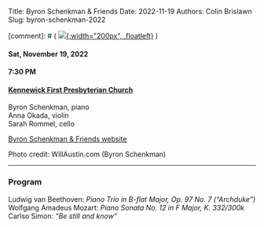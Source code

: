 Title: Byron Schenkman & Friends
Date: 2022-11-19
Authors: Colin Brislawn
Slug: byron-schenkman-2022
<!-- Banner: ./images/2022-2023/CanovaWinds-large.jpg
Bannerposition: top -->

[comment]: # ( [![ ]({filename}/images/2022-2023/BalourdetQuartet-400.jpg){:width="200px", .floatleft}]({filename}./BalourdetQuartet.md) )

#### Sat, November 19, 2022

#### 7:30 PM

#### [Kennewick First Presbyterian Church](https://goo.gl/maps/quHQSkdBnScDHqh26)

Byron Schenkman, piano <br>
Anna Okada, violin <br>
Sarah Rommel, cello

[Byron Schenkman & Friends website](https://byronandfriends.org)

Photo credit: WillAustin.com (Byron Schenkman)

---

### Program

Ludwig van Beethoven: *Piano Trio in B-flat Major, Op. 97 No. 7 (“Archduke”)* <br>
Wolfgang Amadeus Mozart: *Piano Sonata No. 12 in F Major, K. 332/300k* <br>
Carlso Simon: *“Be still and know”*

<!--
---

### Performer Biographies

[Axiom Brass bios (Word Document)]({attach}/2022-2023/Axiom bios.docx)

-->
